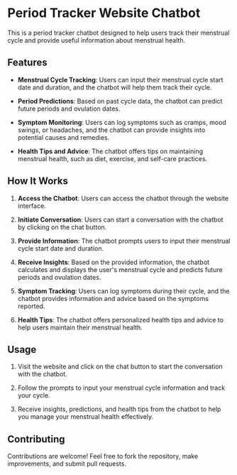 # Period Tracker Website Chatbot

This is a period tracker chatbot designed to help users track their menstrual cycle and provide useful information about menstrual health.

## Features

- **Menstrual Cycle Tracking**: Users can input their menstrual cycle start date and duration, and the chatbot will help them track their cycle.

- **Period Predictions**: Based on past cycle data, the chatbot can predict future periods and ovulation dates.

- **Symptom Monitoring**: Users can log symptoms such as cramps, mood swings, or headaches, and the chatbot can provide insights into potential causes and remedies.

- **Health Tips and Advice**: The chatbot offers tips on maintaining menstrual health, such as diet, exercise, and self-care practices.

## How It Works

1. **Access the Chatbot**: Users can access the chatbot through the website interface.

2. **Initiate Conversation**: Users can start a conversation with the chatbot by clicking on the chat button.

3. **Provide Information**: The chatbot prompts users to input their menstrual cycle start date and duration.

4. **Receive Insights**: Based on the provided information, the chatbot calculates and displays the user's menstrual cycle and predicts future periods and ovulation dates.

5. **Symptom Tracking**: Users can log symptoms during their cycle, and the chatbot provides information and advice based on the symptoms reported.

6. **Health Tips**: The chatbot offers personalized health tips and advice to help users maintain their menstrual health.

## Usage

1. Visit the website and click on the chat button to start the conversation with the chatbot.

2. Follow the prompts to input your menstrual cycle information and track your cycle.

3. Receive insights, predictions, and health tips from the chatbot to help you manage your menstrual health effectively.

## Contributing

Contributions are welcome! Feel free to fork the repository, make improvements, and submit pull requests.

